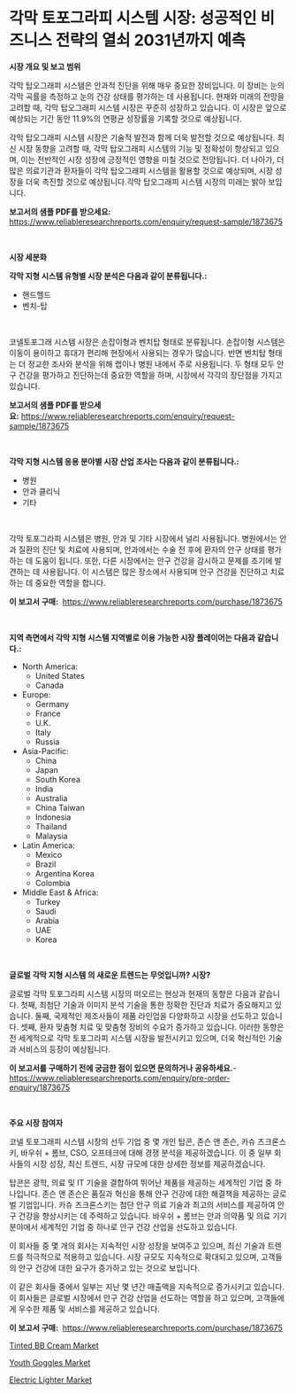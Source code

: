 <p><h1>각막 토포그라피 시스템 시장: 성공적인 비즈니스 전략의 열쇠 2031년까지 예측</h1></p><p><strong>시장 개요 및 보고 범위</strong></p>
<p><p>각막 탑오그래피 시스템은 안과적 진단을 위해 매우 중요한 장비입니다. 이 장비는 눈의 각막 곡률을 측정하고 눈의 건강 상태를 평가하는 데 사용됩니다. 현재와 미래의 전망을 고려할 때, 각막 탑오그래피 시스템 시장은 꾸준히 성장하고 있습니다. 이 시장은 앞으로 예상되는 기간 동안 11.9%의 연평균 성장률을 기록할 것으로 예상됩니다. </p><p>각막 탑오그래피 시스템 시장은 기술적 발전과 함께 더욱 발전할 것으로 예상됩니다. 최신 시장 동향을 고려할 때, 각막 탑오그래피 시스템의 기능 및 정확성이 향상되고 있으며, 이는 전반적인 시장 성장에 긍정적인 영향을 미칠 것으로 전망됩니다. 더 나아가, 더 많은 의료기관과 환자들이 각막 탑오그래피 시스템을 활용할 것으로 예상되며, 시장 성장을 더욱 촉진할 것으로 예상됩니다.각막 탑오그래피 시스템 시장의 미래는 밝아 보입니다.</p></p>
<p><strong>보고서의 샘플 PDF를 받으세요:</strong> <a href="https://www.reliableresearchreports.com/enquiry/request-sample/1873675">https://www.reliableresearchreports.com/enquiry/request-sample/1873675</a></p>
<p>&nbsp;</p>
<p><strong>시장 세분화</strong></p>
<p><strong>각막 지형 시스템 유형별 시장 분석은 다음과 같이 분류됩니다.:</strong></p>
<p><ul><li>핸드헬드</li><li>벤치-탑</li></ul></p>
<p>&nbsp;</p>
<p><p>코넬토포그래 시스템 시장은 손잡이형과 벤치탑 형태로 분류됩니다. 손잡이형 시스템은 이동이 용이하고 휴대가 편리해 현장에서 사용되는 경우가 많습니다. 반면 벤치탑 형태는 더 정교한 조사와 분석을 위해 랩이나 병원 내에서 주로 사용됩니다. 두 형태 모두 안구 건강을 평가하고 진단하는데 중요한 역할을 하며, 시장에서 각각의 장단점을 가지고 있습니다.</p></p>
<p><strong>보고서의 샘플 PDF를 받으세요:</strong>&nbsp;<a href="https://www.reliableresearchreports.com/enquiry/request-sample/1873675">https://www.reliableresearchreports.com/enquiry/request-sample/1873675</a></p>
<p>&nbsp;</p>
<p><strong> 각막 지형 시스템 응용 분야별 시장 산업 조사는 다음과 같이 분류됩니다.:</strong></p>
<p><ul><li>병원</li><li>안과 클리닉</li><li>기타</li></ul></p>
<p>&nbsp;</p>
<p><p>각막 토포그라피 시스템은 병원, 안과 및 기타 시장에서 널리 사용됩니다. 병원에서는 안과 질환의 진단 및 치료에 사용되며, 안과에서는 수술 전 후에 환자의 안구 상태를 평가하는 데 도움이 됩니다. 또한, 다른 시장에서는 안구 건강을 감시하고 문제를 조기에 발견하는 데 사용됩니다. 이 시스템은 많은 장소에서 사용되며 안구 건강을 진단하고 치료하는 데 중요한 역할을 합니다.</p></p>
<p><strong>이 보고서 구매:</strong>&nbsp; <a href="https://www.reliableresearchreports.com/purchase/1873675">https://www.reliableresearchreports.com/purchase/1873675</a></p>
<p>&nbsp;</p>
<p><strong>지역 측면에서 각막 지형 시스템 지역별로 이용 가능한 시장 플레이어는 다음과 같습니다.:</strong></p>
<p><ul>
    <li>
        North America:
        <ul>
            <li>United States</li>
            <li>Canada</li>
        </ul>
    </li>
    <li>
        Europe:
        <ul>
            <li>Germany</li>
            <li>France</li>
            <li>U.K.</li>
            <li>Italy</li>
            <li>Russia</li>
        </ul>
    </li>
    <li>
        Asia-Pacific:
        <ul>
            <li>China</li>
            <li>Japan</li>
            <li>South Korea</li>
            <li>India</li>
            <li>Australia</li>
            <li>China Taiwan</li>
            <li>Indonesia</li>
            <li>Thailand</li>
            <li>Malaysia</li>
        </ul>
    </li>
    <li>
        Latin America:
        <ul>
            <li>Mexico</li>
            <li>Brazil</li>
            <li>Argentina Korea</li>
            <li>Colombia</li>
        </ul>
    </li>
    <li>
        Middle East & Africa:
        <ul>
            <li>Turkey</li>
            <li>Saudi</li>
            <li>Arabia</li>
            <li>UAE</li>
            <li>Korea</li>
        </ul>
    </li>
    </ul></p>
<p>&nbsp;</p>
<p><strong>글로벌 각막 지형 시스템 의 새로운 트렌드는 무엇입니까? 시장?</strong></p>
<p><p>글로벌 각막 토포그라피 시스템 시장의 떠오르는 현상과 현재의 동향은 다음과 같습니다. 첫째, 최첨단 기술과 이미지 분석 기술을 통한 정확한 진단과 치료가 중요해지고 있습니다. 둘째, 국제적인 제조사들이 제품 라인업을 다양화하고 시장을 선도하고 있습니다. 셋째, 환자 맞춤형 치료 및 맞춤형 장비의 수요가 증가하고 있습니다. 이러한 동향은 전 세계적으로 각막 토포그라피 시스템 시장을 발전시키고 있으며, 더욱 혁신적인 기술과 서비스의 등장이 예상됩니다.</p></p>
<p><strong>이 보고서를 구매하기 전에 궁금한 점이 있으면 문의하거나 공유하세요.</strong>- <a href="https://www.reliableresearchreports.com/enquiry/pre-order-enquiry/1873675">https://www.reliableresearchreports.com/enquiry/pre-order-enquiry/1873675</a></p>
<p>&nbsp;</p>
<p><strong>주요 시장 참여자</strong></p>
<p><p>코넬 토포그래피 시스템 시장의 선두 기업 중 몇 개인 탑콘, 존슨 앤 존슨, 카슈 즈크론스키, 바우쉬 + 롬브, CSO, 오프테크에 대해 경쟁 분석을 제공하겠습니다. 이 중 일부 회사들의 시장 성장, 최신 트렌드, 시장 규모에 대한 상세한 정보를 제공하겠습니다. </p><p>탑콘은 광학, 의료 및 IT 기술을 결합하여 뛰어난 제품을 제공하는 세계적인 기업 중 하나입니다. 존슨 앤 존슨은 품질과 혁신을 통해 안구 건강에 대한 해결책을 제공하는 글로벌 기업입니다. 카슈 즈크론스키는 첨단 안구 의료 기술과 최고의 서비스를 제공하여 안구 건강을 향상시키는 데 주력하고 있습니다. 바우쉬 + 롬브는 안과 의약품 및 의료 기기 분야에서 세계적인 기업 중 하나로 안구 건강 산업을 선도하고 있습니다. </p><p>이 회사들 중 몇 개의 회사는 지속적인 시장 성장을 보여주고 있으며, 최신 기술과 트렌드를 적극적으로 적용하고 있습니다. 시장 규모도 지속적으로 확대되고 있으며, 고객들의 안구 건강에 대한 요구가 증가하고 있는 것으로 보입니다.</p><p>이 같은 회사들 중에서 일부는 지난 몇 년간 매출액을 지속적으로 증가시키고 있습니다. 이 회사들은 글로벌 시장에서 안구 건강 산업을 선도하는 역할을 하고 있으며, 고객들에게 우수한 제품 및 서비스를 제공하고 있습니다.</p></p>
<p><strong>이 보고서 구매:</strong>&nbsp;&nbsp;<a href="https://www.reliableresearchreports.com/purchase/1873675">https://www.reliableresearchreports.com/purchase/1873675</a></p>
<p><p><a href="https://github.com/Glendatilghmankmgz0rbhwpy/Market-Research-Report-List-1/blob/main/tinted-bb-cream-market.md">Tinted BB Cream Market</a></p><p><a href="https://github.com/juancolorado15/Market-Research-Report-List-1/blob/main/youth-goggles-market.md">Youth Goggles Market</a></p><p><a href="https://github.com/dx0328/Market-Research-Report-List-1/blob/main/electric-lighter-market.md">Electric Lighter Market</a></p></p>
